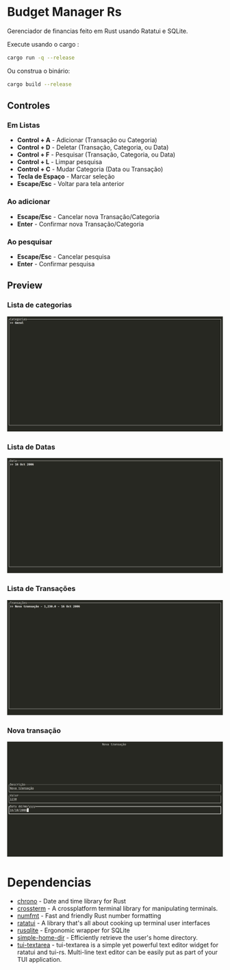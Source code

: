 # Budget Manager Rs
Gerenciador de financias feito em Rust usando Ratatui e SQLite.

Execute usando o cargo :
```bash
cargo run -q --release
```

Ou construa o binário:
```bash
cargo build --release
```

## Controles
### Em Listas
- <b>Control + A</b> - Adicionar (Transação ou Categoria)
- <b>Control + D</b> - Deletar (Transação, Categoria, ou Data)
- <b>Control + F</b> - Pesquisar (Transação, Categoria, ou Data)
- <b>Control + L</b> - Limpar pesquisa
- <b>Control + C</b> - Mudar Categoria (Data ou Transação)
- <b>Tecla de Espaço</b> - Marcar seleção
- <b>Escape/Esc</b> - Voltar para tela anterior

### Ao adicionar
- <b>Escape/Esc</b> - Cancelar nova Transação/Categoria
- <b>Enter</b> - Confirmar nova Transação/Categoria

### Ao pesquisar
- <b>Escape/Esc</b> - Cancelar pesquisa
- <b>Enter</b> - Confirmar pesquisa


## Preview
### Lista de categorias
![Categories Preview](images/categories.png)

### Lista de Datas
![Dates Preview](images/dates.png)

### Lista de Transações
![Transactions Preview](images/transactions.png)

### Nova transação
![New Transaction Preview](images/new_transaction.png)

# Dependencias

- [chrono](https://crates.io/crates/chrono) -  Date and time library for Rust 
- [crossterm](https://crates.io/crates/crossterm) -  A crossplatform terminal library for manipulating terminals. 
- [numfmt](https://crates.io/crates/numfmt) -  Fast and friendly Rust number formatting 
- [ratatui](https://crates.io/crates/ratatui) -  A library that's all about cooking up terminal user interfaces 
- [rusqlite](https://crates.io/crates/rusqlite) -  Ergonomic wrapper for SQLite 
- [simple-home-dir](https://crates.io/crates/simple-home-dir) -  Efficiently retrieve the user's home directory. 
- [tui-textarea](https://crates.io/crates/tui-textarea) -  tui-textarea is a simple yet powerful text editor widget for ratatui and tui-rs. Multi-line text editor can be easily put as part of your TUI application. 
